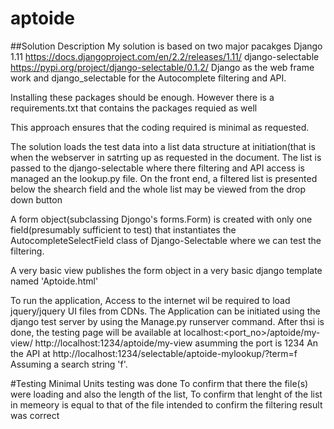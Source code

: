 # aptoide
##Solution Description
My solution is based on two major pacakges 
Django 1.11    https://docs.djangoproject.com/en/2.2/releases/1.11/
django-selectable  https://pypi.org/project/django-selectable/0.1.2/
Django as the web frame work and django_selectable for the  Autocomplete filtering and API.

Installing these packages should be enough. However there is a requirements.txt that contains the packages requied as well

This approach ensures that the coding required is minimal as requested.

The solution loads the test data into a list data structure at initiation(that is when the  webserver in satrting up as requested in the document. The list is passed to the django-selectable where there filtering and API access is managed an the lookup.py file. On the front end, a filtered list is presented below the shearch field and the whole list may be viewed from the drop down button

A form object(subclassing Djongo's forms.Form) is created with only one  field(presumably sufficient to test) that instantiates the AutocompleteSelectField class of Django-Selectable where we can test the filtering.

A very basic view publishes the form object in a very basic django template named 'Aptoide.html'

To run the application, Access to the internet wil be required to load jquery/jquery UI files from CDNs.
The Application can be initiated using the django test server by using the Manage.py runserver command.
After thsi is done, the testing page will be available at 
localhost:<port_no>/aptoide/my-view/
http://localhost:1234/aptoide/my-view asumming the port is 1234
An the API at
http://localhost:1234/selectable/aptoide-mylookup/?term=f
Assuming a search string 'f'.

#Testing
Minimal Units testing was done 
  To confirm that there the file(s) were loading and also the length of the list,
  To confirm that lenght of the list in memeory is equal to that of the file intended
  to confirm the filtering result was correct
  
